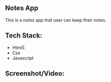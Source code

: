 ## Notes App

This is a notes app that user can keep their notes. 


<h2>Tech Stack:</h2>
<ul>
<li>Html5</li>
<li>Css</li>
<li>Javascript</li>
</ul>


<h2>Screenshot/Video:</h2>

